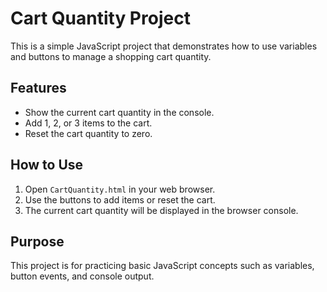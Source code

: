 # Cart Quantity Project

This is a simple JavaScript project that demonstrates how to use variables and buttons to manage a shopping cart quantity.

## Features

- Show the current cart quantity in the console.
- Add 1, 2, or 3 items to the cart.
- Reset the cart quantity to zero.

## How to Use

1. Open `CartQuantity.html` in your web browser.
2. Use the buttons to add items or reset the cart.
3. The current cart quantity will be displayed in the browser console.

## Purpose

This project is for practicing basic JavaScript concepts such as variables, button events, and console output.